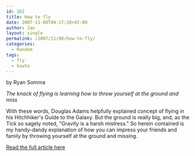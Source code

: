 ```yaml
---
id: 162
title: How to fly
date: 2007-11-08T09:17:20+02:00
author: Jan
layout: single
permalink: /2007/11/08/how-to-fly/
categories:
  - Random
tags:
  - fly
  - howto
---
```

by Ryan Somma

_The knack of flying is learning how to throw yourself at the ground and miss_

With these words, Douglas Adams helpfully explained concept of flying in his Hitchhiker's Guide to the Galaxy. But the ground is really big, and, as the Tick so sagely noted, "Gravity is a harsh mistress." So herein contained is my handy-dandy explanation of how you can impress your friends and family by throwing yourself at the ground and missing.

[Read the full article here](http://www.scq.ubc.ca/how-to-fly/)